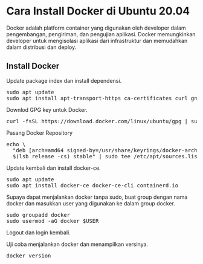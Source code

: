 # Cara Install Docker di Ubuntu 20.04
Docker adalah platform container yang digunakan oleh developer dalam pengembangan, pengiriman, dan pengujian aplikasi. Docker memungkinkan developer untuk mengisolasi aplikasi dari infrastruktur dan memudahkan dalam distribusi dan deploy.

## Install Docker
Update package index dan install dependensi.
<pre>sudo apt update
sudo apt install apt-transport-https ca-certificates curl gnupg lsb-release</pre>

Downlod GPG key untuk Docker.
<pre>curl -fsSL https://download.docker.com/linux/ubuntu/gpg | sudo gpg --dearmor -o /usr/share/keyrings/docker-archive-keyring.gpg</pre>

Pasang Docker Repository
<pre>echo \
  "deb [arch=amd64 signed-by=/usr/share/keyrings/docker-archive-keyring.gpg] https://download.docker.com/linux/ubuntu \
  $(lsb_release -cs) stable" | sudo tee /etc/apt/sources.list.d/docker.list > /dev/null	</pre>
  
Update kembali dan install docker-ce.

<pre>sudo apt update
sudo apt install docker-ce docker-ce-cli containerd.io</pre>
  
Supaya dapat menjalankan docker tanpa sudo, buat group dengan nama docker dan masukkan user yang digunakan ke dalam group docker.
<pre>sudo groupadd docker
sudo usermod -aG docker $USER</pre>

Logout dan login kembali.

Uji coba menjalankan docker dan menampilkan versinya.
<pre>docker version</pre>
